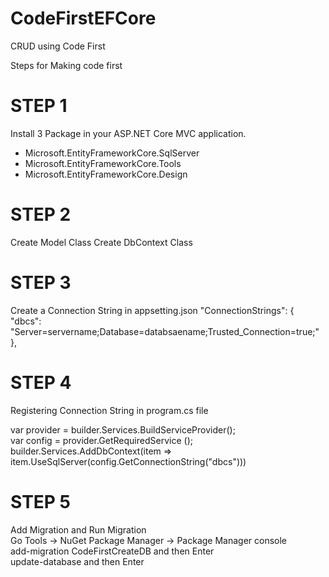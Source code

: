 # CodeFirstEFCore
CRUD using Code First

Steps for Making code first

# STEP 1
Install 3 Package in your ASP.NET Core MVC application.
- Microsoft.EntityFrameworkCore.SqlServer
- Microsoft.EntityFrameworkCore.Tools
- Microsoft.EntityFrameworkCore.Design

# STEP 2
Create Model Class
Create DbContext Class

# STEP 3 
Create a Connection String in appsetting.json
 "ConnectionStrings": {
    "dbcs": "Server=servername;Database=databsaename;Trusted_Connection=true;"
  },


# STEP 4
Registering Connection String in program.cs file

var provider = builder.Services.BuildServiceProvider();</br>
var config = provider.GetRequiredService<IConfiguration> ();</br>
builder.Services.AddDbContext<StudentDBContext>(item => item.UseSqlServer(config.GetConnectionString("dbcs")))

# STEP 5 
Add Migration and Run Migration</br>
Go Tools -> NuGet Package Manager -> Package Manager console</br>
add-migration CodeFirstCreateDB and then Enter</br>
update-database and then Enter
